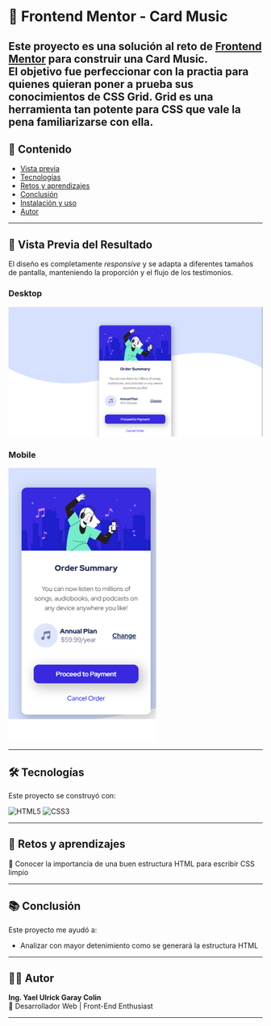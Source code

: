# 📱 Frontend Mentor - Card Music

Este proyecto es una solución al reto de [Frontend Mentor](https://www.frontendmentor.io/challenges/order-summary-component-QlPmajDUj?tab=downloads) para construir una **Card Music**.  
El objetivo fue perfeccionar con la practia para quienes quieran poner a prueba sus conocimientos de CSS Grid. Grid es una herramienta tan potente para CSS que vale la pena familiarizarse con ella.
---

## 📑 Contenido
- [Vista previa](#vista-previa)
- [Tecnologías](#tecnologías)
- [Retos y aprendizajes](#retos-y-aprendizajes)
- [Conclusión](#conclusión)
- [Instalación y uso](#instalación-y-uso)
- [Autor](#autor)

---

## 🚀 Vista Previa del Resultado

El diseño es completamente *responsive* y se adapta a diferentes tamaños de pantalla, manteniendo la proporción y el flujo de los testimonios.

### Desktop
![Vista previa del proyecto en escritorio](images/Resultado.png)

### Mobile
![Vista previa del proyecto en móvil](images/Resultado-mobile.png)


---

## 🛠️ Tecnologías
Este proyecto se construyó con:

![HTML5](https://img.shields.io/badge/HTML5-E34F26?style=for-the-badge&logo=html5&logoColor=white)
![CSS3](https://img.shields.io/badge/CSS3-1572B6?style=for-the-badge&logo=css3&logoColor=white)

---

## 🚀 Retos y aprendizajes
🔹 Conocer la importancia de una buen estructura HTML para escribir CSS limpio


---

## 📚 Conclusión
Este proyecto me ayudó a:  
- Analizar con mayor detenimiento como se generará la estructura HTML

---

## 👨‍💻 Autor

**Ing. Yael Ulrick Garay Colin**  
💼 Desarrollador Web | Front-End Enthusiast  

---
